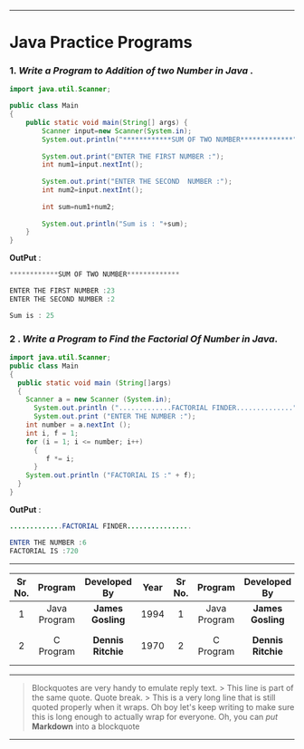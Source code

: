  * * *     
 
#  Java Practice Programs 

### 1. *Write a Program to Addition of two Number in Java* .

```java
import java.util.Scanner;

public class Main
{
	public static void main(String[] args) {
	    Scanner input=new Scanner(System.in);
	    System.out.println("************SUM OF TWO NUMBER*************");
	
		System.out.print("ENTER THE FIRST NUMBER :");
		int num1=input.nextInt();
		
		System.out.print("ENTER THE SECOND  NUMBER :");
		int num2=input.nextInt();
		
		int sum=num1+num2;
		
		System.out.println("Sum is : "+sum);
	}
}
```
**OutPut**  : 

```java 
************SUM OF TWO NUMBER*************

ENTER THE FIRST NUMBER :23
ENTER THE SECOND NUMBER :2

Sum is : 25
```
### 2 . *Write a Program to Find the Factorial Of Number in Java*.
```java
import java.util.Scanner;
public class Main
{
  public static void main (String[]args)
  {
    Scanner a = new Scanner (System.in);
      System.out.println (".............FACTORIAL FINDER..............");
      System.out.print ("ENTER THE NUMBER :");
    int number = a.nextInt ();
    int i, f = 1;
    for (i = 1; i <= number; i++)
      {
	     f *= i;
      }
    System.out.println ("FACTORIAL IS :" + f);
  }
}
```
**OutPut** :
```java
.............FACTORIAL FINDER................

ENTER THE NUMBER :6
FACTORIAL IS :720
```
***
| Sr No.       | Program  | Developed By   |Year|Sr No.       | Program  | Developed By   |Year| Uses For |
| :-:| :------: | :------------: |:--:| :-:| :------: | :------------: |:--:|:-:|
| 1 | Java Program|  **James Gosling** |1994|1 | Java Program|  **James Gosling** |1994| Android app |
| 2         | C Program    |  **Dennis Ritchie** |1970|2         | C Program    |  **Dennis Ritchie** |1970| Compilers and Assemblers|
***

> Blockquotes are very handy to emulate reply text.  > This line is part of the same quote. Quote break. > This is a very long line that is still quoted properly when it wraps. Oh boy let's keep writing to make sure this is long enough to actually wrap for everyone. Oh, you can *put* **Markdown** into a blockquote
---

